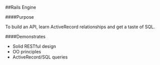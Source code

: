 ##Rails Engine

####Purpose

To build an API, learn ActiveRecord relationships and get a taste of SQL.

####Demonstrates

* Solid RESTful design
* OO principles
* ActiveRecord/SQL queries
